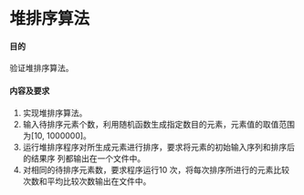# 堆排序算法
#### 目的
验证堆排序算法。
#### 内容及要求
1. 实现堆排序算法。
2. 输入待排序元素个数，利用随机函数生成指定数目的元素，元素值的取值范围为[10, 1000000]。
3. 运行堆排序程序对所生成元素进行排序，要求将元素的初始输入序列和排序后的结果序 列都输出在一个文件中。
4. 对相同的待排序元素数，要求程序运行10 次，将每次排序所进行的元素比较次数和平均比较次数输出在文件中。